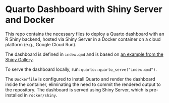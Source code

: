 # Quarto Dashboard with Shiny Server and Docker

This repo contains the necessary files to deploy a Quarto dashboard with an R Shiny backend, hosted via Shiny Server in a Docker container on a cloud platform (e.g., Google Cloud Run).

The dashboard is defined in `index.qmd` and is based on [an example from the Shiny Gallery](https://shiny.posit.co/r/gallery/start-simple/kmeans-example/).

To serve the dashboard locally, run: `quarto::quarto_serve("index.qmd")`.

The `Dockerfile` is configured to install Quarto and render the dashboard inside the container, eliminating the need to commit the rendered output to the repository. The dashboard is served using Shiny Server, which is pre-installed in `rocker/shiny`.

